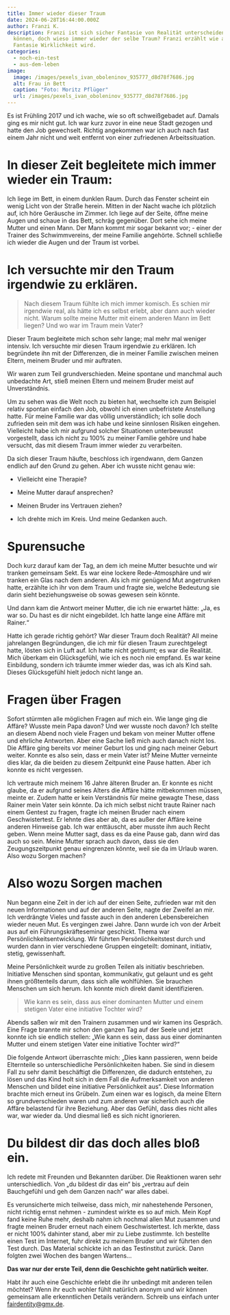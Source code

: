 ```yaml
---
title: Immer wieder dieser Traum
date: 2024-06-28T16:44:00.000Z
author: Franzi K.
description: Franzi ist sich sicher Fantasie von Realität unterscheiden zu
  können, doch wieso immer wieder der selbe Traum? Franzi erzählt wie aus
  Fantasie Wirklichkeit wird.
categories:
  - noch-ein-test
  - aus-dem-leben
image:
  image: /images/pexels_ivan_oboleninov_935777_d8d78f7686.jpg
  alt: Frau in Bett
  caption: "Foto: Moritz Pflüger"
  url: /images/pexels_ivan_oboleninov_935777_d8d78f7686.jpg
---
```


Es ist Frühling 2017 und ich wache, wie so oft schweißgebadet auf. Damals ging es mir nicht gut. Ich war kurz zuvor in eine neue Stadt gezogen und hatte den Job gewechselt. Richtig angekommen war ich auch nach fast einem Jahr nicht und weit entfernt von einer zufriedenen Arbeitssituation.

# In dieser Zeit begleitete mich immer wieder ein Traum:

Ich liege im Bett, in einem dunklen Raum. Durch das Fenster scheint ein wenig Licht von der Straße herein. Mitten in der Nacht wache ich plötzlich auf, ich höre Geräusche im Zimmer. Ich liege auf der Seite, öffne meine Augen und schaue in das Bett, schräg gegenüber. Dort sehe ich meine Mutter und einen Mann. Der Mann kommt mir sogar bekannt vor; - einer der Trainer des Schwimmvereins, der meine Familie angehörte. Schnell schließe ich wieder die Augen und der Traum ist vorbei.

# Ich versuchte mir den Traum irgendwie zu erklären.

> Nach diesem Traum fühlte ich mich immer komisch. Es schien mir irgendwie real, als hätte ich es selbst erlebt, aber dann auch wieder nicht. Warum sollte meine Mutter mit einem anderen Mann im Bett liegen? Und wo war im Traum mein Vater?

Dieser Traum begleitete mich schon sehr lange; mal mehr mal weniger intensiv. Ich versuchte mir diesen Traum irgendwie zu erklären. Ich begründete ihn mit der Differenzen, die in meiner Familie zwischen meinen Eltern, meinem Bruder und mir auftraten.

Wir waren zum Teil grundverschieden. Meine spontane und manchmal auch unbedachte Art, stieß meinen Eltern und meinem Bruder meist auf Unverständnis.

Um zu sehen was die Welt noch zu bieten hat, wechselte ich zum Beispiel relativ spontan einfach den Job, obwohl ich einen unbefristete Anstellung hatte. Für meine Familie war das völlig unverständlich; ich solle doch zufrieden sein mit dem was ich habe und keine sinnlosen Risiken eingehen. Vielleicht habe ich mir aufgrund solcher Situationen unterbewusst vorgestellt, dass ich nicht zu 100% zu meiner Familie gehöre und habe versucht, das mit diesem Traum immer wieder zu verarbeiten.

Da sich dieser Traum häufte, beschloss ich irgendwann, dem Ganzen endlich auf den Grund zu gehen. Aber ich wusste nicht genau wie:



- Vielleicht eine Therapie?

- Meine Mutter darauf ansprechen?

- Meinen Bruder ins Vertrauen ziehen?

- Ich drehte mich im Kreis. Und meine Gedanken auch.



# Spurensuche

Doch kurz darauf kam der Tag, an dem ich meine Mutter besuchte und wir tranken gemeinsam Sekt. Es war eine lockere Rede-Atmosphäre und wir tranken ein Glas nach dem anderen. Als ich mir genügend Mut angetrunken hatte, erzählte ich ihr von dem Traum und fragte sie, welche Bedeutung sie darin sieht beziehungsweise ob sowas gewesen sein könnte.

Und dann kam die Antwort meiner Mutter, die ich nie erwartet hätte: „Ja, es war so. Du hast es dir nicht eingebildet. Ich hatte lange eine Affäre mit Rainer.“

Hatte ich gerade richtig gehört? War dieser Traum doch Realität? All meine jahrelangen Begründungen, die ich mir für diesen Traum zurechtgelegt hatte, lösten sich in Luft auf. Ich hatte nicht geträumt; es war die Realität. Mich überkam ein Glücksgefühl, wie ich es noch nie empfand. Es war keine Einbildung, sondern ich träumte immer wieder das, was ich als Kind sah. Dieses Glücksgefühl hielt jedoch nicht lange an.

# Fragen über Fragen

Sofort stürmten alle möglichen Fragen auf mich ein. Wie lange ging die Affäre? Wusste mein Papa davon? Und wer wusste noch davon? Ich stellte an diesem Abend noch viele Fragen und bekam von meiner Mutter offene und ehrliche Antworten. Aber eine Sache ließ mich auch danach nicht los. Die Affäre ging bereits vor meiner Geburt los und ging nach meiner Geburt weiter. Konnte es also sein, dass er mein Vater ist? Meine Mutter verneinte dies klar, da die beiden zu diesem Zeitpunkt eine Pause hatten. Aber ich konnte es nicht vergessen.

Ich vertraute mich meinem 16 Jahre älteren Bruder an. Er konnte es nicht glaube, da er aufgrund seines Alters die Affäre hätte mitbekommen müssen, meinte er. Zudem hatte er kein Verständnis für meine gewagte These, dass Rainer mein Vater sein könnte. Da ich mich selbst nicht traute Rainer nach einem Gentest zu fragen, fragte ich meinen Bruder nach einem Geschwistertest. Er lehnte dies aber ab, da es außer der Affäre keine anderen Hinweise gab. Ich war enttäuscht, aber musste ihm auch Recht geben. Wenn meine Mutter sagt, dass es da eine Pause gab, dann wird das auch so sein. Meine Mutter sprach auch davon, dass sie den Zeugungszeitpunkt genau eingrenzen könnte, weil sie da im Urlaub waren. Also wozu Sorgen machen?

# Also wozu Sorgen machen

Nun begann eine Zeit in der ich auf der einen Seite, zufrieden war mit den neuen Informationen und auf der anderen Seite, nagte der Zweifel an mir. Ich verdrängte Vieles und fasste auch in den anderen Lebensbereichen wieder neuen Mut. Es vergingen zwei Jahre. Dann wurde ich von der Arbeit aus auf ein Führungskräfteseminar geschickt. Thema war Persönlichkeitsentwicklung. Wir führten Persönlichkeitstest durch und wurden dann in vier verschiedene Gruppen eingeteilt: dominant, initiativ, stetig, gewissenhaft.

Meine Persönlichkeit wurde zu großen Teilen als initiativ beschrieben. Initiative Menschen sind spontan, kommunikativ, gut gelaunt und es geht ihnen größtenteils darum, dass sich alle wohlfühlen. Sie brauchen Menschen um sich herum. Ich konnte mich direkt damit identifizieren.

> Wie kann es sein, dass aus einer dominanten Mutter und einem stetigen Vater eine initiative Tochter wird?

Abends saßen wir mit den Trainern zusammen und wir kamen ins Gespräch. Eine Frage brannte mir schon den ganzen Tag auf der Seele und jetzt konnte ich sie endlich stellen: „Wie kann es sein, dass aus einer dominanten Mutter und einem stetigen Vater eine initiative Tochter wird?“

Die folgende Antwort überraschte mich: „Dies kann passieren, wenn beide Elternteile so unterschiedliche Persönlichkeiten haben. Sie sind in diesem Fall zu sehr damit beschäftigt die Differenzen, die dadurch entstehen, zu lösen und das Kind holt sich in dem Fall die Aufmerksamkeit von anderen Menschen und bildet eine initiative Persönlichkeit aus“. Diese Information brachte mich erneut ins Grübeln. Zum einen war es logisch, da meine Eltern so grundverschieden waren und zum anderen war sicherlich auch die Affäre belastend für ihre Beziehung. Aber das Gefühl, dass dies nicht alles war, war wieder da. Und diesmal ließ es sich nicht ignorieren.

# Du bildest dir das doch alles bloß ein.

Ich redete mit Freunden und Bekannten darüber. Die Reaktionen waren sehr unterschiedlich. Von „du bildest dir das ein“ bis „vertrau auf dein Bauchgefühl und geh dem Ganzen nach“ war alles dabei.

Es verunsicherte mich teilweise, dass mich, mir nahestehende Personen, nicht richtig ernst nehmen - zumindest wirkte es so auf mich. Mein Kopf fand keine Ruhe mehr, deshalb nahm ich nochmal allen Mut zusammen und fragte meinen Bruder erneut nach einem Geschwistertest. Ich merkte, dass er nicht 100% dahinter stand, aber mir zu Liebe zustimmte. Ich bestellte einen Test im Internet, fuhr direkt zu meinem Bruder und wir führten den Test durch. Das Material schickte ich an das Testinstitut zurück. Dann folgten zwei Wochen des bangen Wartens…

**Das war nur der erste Teil, denn die Geschichte geht natürlich weiter.**

Habt ihr auch eine Geschichte erlebt die ihr unbedingt mit anderen teilen möchtet? Wenn ihr euch wohler fühlt natürlich anonym und wir können gemeinsam alle erkenntlichen Details verändern. Schreib uns einfach unter fairdentity@gmx.de.
